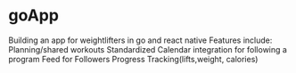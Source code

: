 # goApp
Building an app for weightlifters in go and react native
Features include:
Planning/shared workouts
Standardized Calendar integration for following a program
Feed for Followers
Progress Tracking(lifts,weight, calories)
